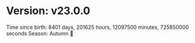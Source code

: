 # Version: v23.0.0
Time since birth: 8401 days, 201625 hours, 12097500 minutes, 725850000 seconds
Season: Autumn 🍁
